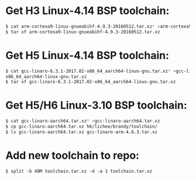 # Get H3 Linux-4.14 BSP toolchain:
```bash
$ cat arm-cortexa9-linux-gnueabihf-4.9.3-20160512.tar.xz* >arm-cortexa9-linux-gnueabihf-4.9.3-20160512.tar.xz
$ tar xf arm-cortexa9-linux-gnueabihf-4.9.3-20160512.tar.xz
```

# Get H5 Linux-4.14 BSP toolchain:
```bash
$ cat gcc-linaro-6.3.1-2017.02-x86_64_aarch64-linux-gnu.tar.xz* >gcc-linaro-6.3.1-2017.02-
x86_64_aarch64-linux-gnu.tar.xz
$ tar xf gcc-linaro-6.3.1-2017.02-x86_64_aarch64-linux-gnu.tar.xz
```

# Get H5/H6 Linux-3.10 BSP toolchain:
```bash
$ cat gcc-linaro-aarch64.tar.xz* >gcc-linaro-aarch64.tar.xz
$ cp gcc-linaro-aarch64.tar.xz h6/lichee/brandy/toolchain/
$ ls gcc-linaro-aarch64.tar.xz gcc-linaro-arm-4.6.3.tar.xz
```

# Add new toolchain to repo:
```
$ split -b 40M toolchain.tar.xz -d -a 1 toolchain.tar.xz
```
